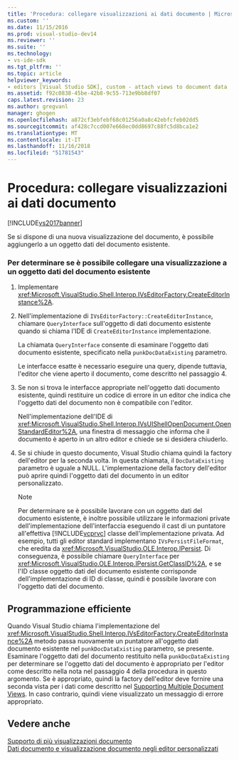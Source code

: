 ```yaml
---
title: 'Procedura: collegare visualizzazioni ai dati documento | Microsoft Docs'
ms.custom: ''
ms.date: 11/15/2016
ms.prod: visual-studio-dev14
ms.reviewer: ''
ms.suite: ''
ms.technology:
- vs-ide-sdk
ms.tgt_pltfrm: ''
ms.topic: article
helpviewer_keywords:
- editors [Visual Studio SDK], custom - attach views to document data
ms.assetid: f92c0838-45be-42b8-9c55-713e9bb8df07
caps.latest.revision: 23
ms.author: gregvanl
manager: ghogen
ms.openlocfilehash: a872cf3ebfebf68c01256a0a8c42ebfcfeb02dd5
ms.sourcegitcommit: af428c7ccd007e668ec0dd8697c88fc5d8bca1e2
ms.translationtype: MT
ms.contentlocale: it-IT
ms.lasthandoff: 11/16/2018
ms.locfileid: "51781543"
---
```

# <a name="how-to-attach-views-to-document-data"></a>Procedura: collegare visualizzazioni ai dati documento
[!INCLUDE[vs2017banner](../includes/vs2017banner.md)]

Se si dispone di una nuova visualizzazione del documento, è possibile aggiungerlo a un oggetto dati del documento esistente.  
  
### <a name="to-determine-if-you-can-attach-a-view-to-an-existing-document-data-object"></a>Per determinare se è possibile collegare una visualizzazione a un oggetto dati del documento esistente  
  
1.  Implementare <xref:Microsoft.VisualStudio.Shell.Interop.IVsEditorFactory.CreateEditorInstance%2A>.  
  
2.  Nell'implementazione di `IVsEditorFactory::CreateEditorInstance`, chiamare `QueryInterface` sull'oggetto di dati documento esistente quando si chiama l'IDE di `CreateEditorInstance` implementazione.  
  
     La chiamata `QueryInterface` consente di esaminare l'oggetto dati documento esistente, specificato nella `punkDocDataExisting` parametro.  
  
     Le interfacce esatte è necessario eseguire una query, dipende tuttavia, l'editor che viene aperto il documento, come descritto nel passaggio 4.  
  
3.  Se non si trova le interfacce appropriate nell'oggetto dati documento esistente, quindi restituire un codice di errore in un editor che indica che l'oggetto dati del documento non è compatibile con l'editor.  
  
     Nell'implementazione dell'IDE di <xref:Microsoft.VisualStudio.Shell.Interop.IVsUIShellOpenDocument.OpenStandardEditor%2A>, una finestra di messaggio che informa che il documento è aperto in un altro editor e chiede se si desidera chiuderlo.  
  
4.  Se si chiude in questo documento, Visual Studio chiama quindi la factory dell'editor per la seconda volta. In questa chiamata, il `DocDataExisting` parametro è uguale a NULL. L'implementazione della factory dell'editor può aprire quindi l'oggetto dati del documento in un editor personalizzato.  
  
    > [!NOTE]
    >  Per determinare se è possibile lavorare con un oggetto dati del documento esistente, è inoltre possibile utilizzare le informazioni private dell'implementazione dell'interfaccia eseguendo il cast di un puntatore all'effettiva [!INCLUDE[vcprvc](../includes/vcprvc-md.md)] classe dell'implementazione privata. Ad esempio, tutti gli editor standard implementano `IVsPersistFileFormat`, che eredita da <xref:Microsoft.VisualStudio.OLE.Interop.IPersist>. Di conseguenza, è possibile chiamare `QueryInterface` per <xref:Microsoft.VisualStudio.OLE.Interop.IPersist.GetClassID%2A>, e se l'ID classe oggetto dati del documento esistente corrisponde dell'implementazione di ID di classe, quindi è possibile lavorare con l'oggetto dati del documento.  
  
## <a name="robust-programming"></a>Programmazione efficiente  
 Quando Visual Studio chiama l'implementazione del <xref:Microsoft.VisualStudio.Shell.Interop.IVsEditorFactory.CreateEditorInstance%2A> metodo passa nuovamente un puntatore all'oggetto dati documento esistente nel `punkDocDataExisting` parametro, se presente. Esaminare l'oggetto dati del documento restituito nella `punkDocDataExisting` per determinare se l'oggetto dati del documento è appropriato per l'editor come descritto nella nota nel passaggio 4 della procedura in questo argomento. Se è appropriato, quindi la factory dell'editor deve fornire una seconda vista per i dati come descritto nel [Supporting Multiple Document Views](../extensibility/supporting-multiple-document-views.md). In caso contrario, quindi viene visualizzato un messaggio di errore appropriato.  
  
## <a name="see-also"></a>Vedere anche  
 [Supporto di più visualizzazioni documento](../extensibility/supporting-multiple-document-views.md)   
 [Dati documento e visualizzazione documento negli editor personalizzati](../extensibility/document-data-and-document-view-in-custom-editors.md)

